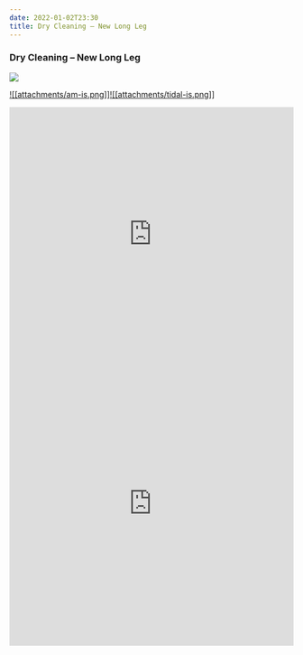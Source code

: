 ```yaml
---
date: 2022-01-02T23:30
title: Dry Cleaning – New Long Leg
---
```

### Dry Cleaning – New Long Leg
[![](https://img.discogs.com/qY0Kkepp8XIbvizISKr1eV-wRg8=/fit-in/600x600/filters:strip_icc():format(jpeg):mode_rgb():quality(90)/discogs-images/R-18071767-1617248559-3850.jpeg.jpg)][1] 

[1]: https://www.discogs.com/release/18071767
[2]: https://music.apple.com/us/album/1549505079
[3]: https://listen.tidal.com/album/176698678

[![[attachments/am-is.png]]][2][![[attachments/tidal-is.png]]][3]

<iframe allow="autoplay *; encrypted-media *; fullscreen *" frameborder="0" height="450" style="width:100%;max-width:660px;overflow:hidden;background:transparent;" sandbox="allow-forms allow-popups allow-same-origin allow-scripts allow-storage-access-by-user-activation allow-top-navigation-by-user-activation" src="https://embed.music.apple.com/us/album/turn-blue/1549505079"></iframe>
<div style="position: relative; padding-bottom: 100%; height: 0; overflow: hidden; max-width: 100%;"><iframe src="https://embed.tidal.com/albums/176698678?layout=gridify" frameborder= "0" allowfullscreen style="position: absolute; top: 0; left: 0; width: 100%; height: 1px; min-height: 100%; margin: 0 auto;"></iframe></div>